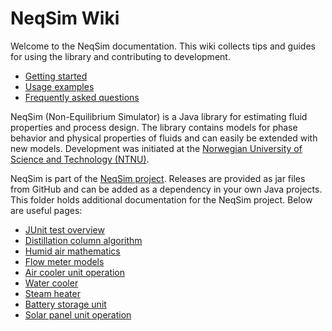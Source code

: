 # NeqSim Wiki

Welcome to the NeqSim documentation. This wiki collects tips and guides for using the library and contributing to development.

- [Getting started](getting_started.md)
- [Usage examples](usage_examples.md)
- [Frequently asked questions](faq.md)

NeqSim (Non-Equilibrium Simulator) is a Java library for estimating fluid properties and process design. The library contains models for phase behavior and physical properties of fluids and can easily be extended with new models. Development was initiated at the [Norwegian University of Science and Technology (NTNU)](https://www.ntnu.edu/employees/even.solbraa).

NeqSim is part of the [NeqSim project](https://equinor.github.io/neqsimhome/). Releases are provided as jar files from GitHub and can be added as a dependency in your own Java projects.
This folder holds additional documentation for the NeqSim project. Below are useful pages:

- [JUnit test overview](test-overview.md)
- [Distillation column algorithm](distillation_column.md)
- [Humid air mathematics](humid_air_math.md)
- [Flow meter models](flow_meter_models.md)
- [Air cooler unit operation](air_cooler.md)
- [Water cooler](water_cooler.md)
- [Steam heater](steam_heater.md)
- [Battery storage unit](battery_storage.md)
- [Solar panel unit operation](solar_panel.md)
